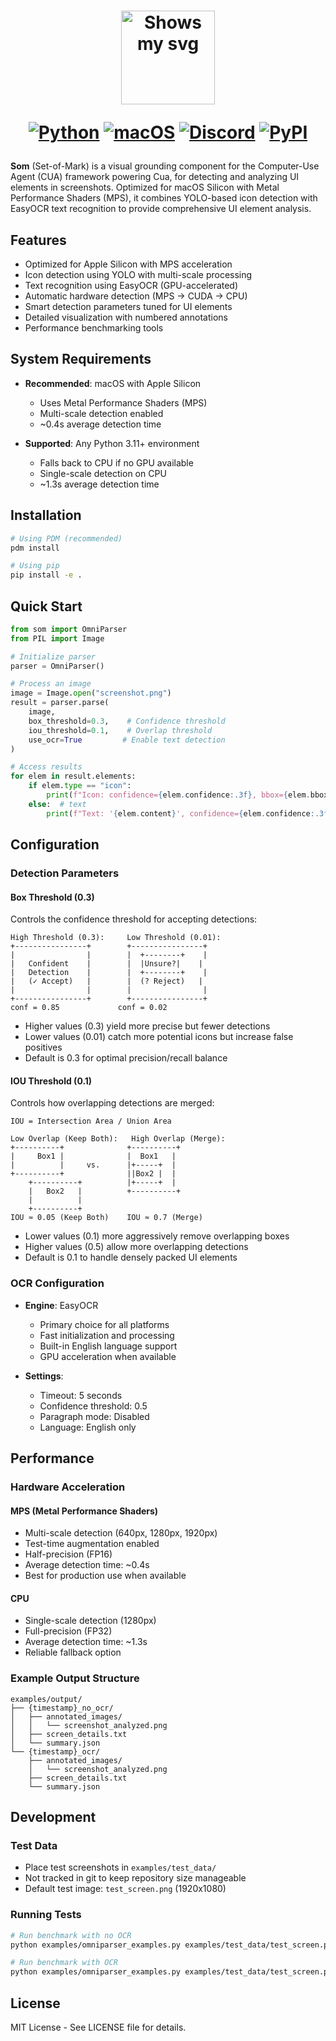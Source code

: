 <div align="center">
<h1>
  <div class="image-wrapper" style="display: inline-block;">
    <picture>
      <source media="(prefers-color-scheme: dark)" alt="logo" height="150" srcset="https://raw.githubusercontent.com/trycua/cua/main/img/logo_white.png" style="display: block; margin: auto;">
      <source media="(prefers-color-scheme: light)" alt="logo" height="150" srcset="https://raw.githubusercontent.com/trycua/cua/main/img/logo_black.png" style="display: block; margin: auto;">
      <img alt="Shows my svg">
    </picture>
  </div>

  [![Python](https://img.shields.io/badge/Python-333333?logo=python&logoColor=white&labelColor=333333)](#)
  [![macOS](https://img.shields.io/badge/macOS-000000?logo=apple&logoColor=F0F0F0)](#)
  [![Discord](https://img.shields.io/badge/Discord-%235865F2.svg?&logo=discord&logoColor=white)](https://discord.com/invite/mVnXXpdE85)
  [![PyPI](https://img.shields.io/pypi/v/cua-computer?color=333333)](https://pypi.org/project/cua-computer/)
</h1>
</div>

**Som** (Set-of-Mark) is a visual grounding component for the Computer-Use Agent (CUA) framework powering Cua, for detecting and analyzing UI elements in screenshots. Optimized for macOS Silicon with Metal Performance Shaders (MPS), it combines YOLO-based icon detection with EasyOCR text recognition to provide comprehensive UI element analysis.

## Features

- Optimized for Apple Silicon with MPS acceleration
- Icon detection using YOLO with multi-scale processing
- Text recognition using EasyOCR (GPU-accelerated)
- Automatic hardware detection (MPS → CUDA → CPU)
- Smart detection parameters tuned for UI elements
- Detailed visualization with numbered annotations
- Performance benchmarking tools

## System Requirements

- **Recommended**: macOS with Apple Silicon
  - Uses Metal Performance Shaders (MPS)
  - Multi-scale detection enabled
  - ~0.4s average detection time
  
- **Supported**: Any Python 3.11+ environment
  - Falls back to CPU if no GPU available
  - Single-scale detection on CPU
  - ~1.3s average detection time

## Installation

```bash
# Using PDM (recommended)
pdm install

# Using pip
pip install -e .
```

## Quick Start

```python
from som import OmniParser
from PIL import Image

# Initialize parser
parser = OmniParser()

# Process an image
image = Image.open("screenshot.png")
result = parser.parse(
    image,
    box_threshold=0.3,    # Confidence threshold
    iou_threshold=0.1,    # Overlap threshold
    use_ocr=True         # Enable text detection
)

# Access results
for elem in result.elements:
    if elem.type == "icon":
        print(f"Icon: confidence={elem.confidence:.3f}, bbox={elem.bbox.coordinates}")
    else:  # text
        print(f"Text: '{elem.content}', confidence={elem.confidence:.3f}")
```

## Configuration

### Detection Parameters

#### Box Threshold (0.3)
Controls the confidence threshold for accepting detections:
```
High Threshold (0.3):     Low Threshold (0.01):
+----------------+        +----------------+
|                |        |  +--------+    |
|   Confident    |        |  |Unsure?|    |
|   Detection    |        |  +--------+    |
|   (✓ Accept)   |        |  (? Reject)   |
|                |        |                |
+----------------+        +----------------+
conf = 0.85             conf = 0.02
```
- Higher values (0.3) yield more precise but fewer detections
- Lower values (0.01) catch more potential icons but increase false positives
- Default is 0.3 for optimal precision/recall balance

#### IOU Threshold (0.1)
Controls how overlapping detections are merged:
```
IOU = Intersection Area / Union Area

Low Overlap (Keep Both):   High Overlap (Merge):
+----------+              +----------+
|     Box1 |              |  Box1   |
|          |     vs.      |+-----+  |
+----------+              ||Box2 |  |
    +----------+          |+-----+  |
    |   Box2   |          +----------+
    |          |
    +----------+
IOU ≈ 0.05 (Keep Both)    IOU ≈ 0.7 (Merge)
```
- Lower values (0.1) more aggressively remove overlapping boxes
- Higher values (0.5) allow more overlapping detections
- Default is 0.1 to handle densely packed UI elements

### OCR Configuration

- **Engine**: EasyOCR
  - Primary choice for all platforms
  - Fast initialization and processing
  - Built-in English language support
  - GPU acceleration when available

- **Settings**:
  - Timeout: 5 seconds
  - Confidence threshold: 0.5
  - Paragraph mode: Disabled
  - Language: English only

## Performance

### Hardware Acceleration

#### MPS (Metal Performance Shaders)
- Multi-scale detection (640px, 1280px, 1920px)
- Test-time augmentation enabled
- Half-precision (FP16)
- Average detection time: ~0.4s
- Best for production use when available

#### CPU
- Single-scale detection (1280px)
- Full-precision (FP32)
- Average detection time: ~1.3s
- Reliable fallback option

### Example Output Structure

```
examples/output/
├── {timestamp}_no_ocr/
│   ├── annotated_images/
│   │   └── screenshot_analyzed.png
│   ├── screen_details.txt
│   └── summary.json
└── {timestamp}_ocr/
    ├── annotated_images/
    │   └── screenshot_analyzed.png
    ├── screen_details.txt
    └── summary.json
```

## Development

### Test Data
- Place test screenshots in `examples/test_data/`
- Not tracked in git to keep repository size manageable
- Default test image: `test_screen.png` (1920x1080)

### Running Tests
```bash
# Run benchmark with no OCR
python examples/omniparser_examples.py examples/test_data/test_screen.png --runs 5 --ocr none

# Run benchmark with OCR
python examples/omniparser_examples.py examples/test_data/test_screen.png --runs 5 --ocr easyocr
```

## License

MIT License - See LICENSE file for details.
